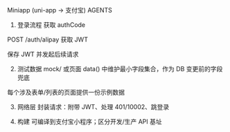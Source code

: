 Miniapp (uni-app → 支付宝) AGENTS
1. 登录流程
获取 authCode

POST /auth/alipay 获取 JWT

保存 JWT 并发起后续请求

2. 测试数据
mock/ 或页面 data() 中维护最小字段集合，作为 DB 变更前的字段兜底

每个涉及表单/列表的页面提供一份示例数据

3. 网络层
封装请求：附带 JWT、处理 401/10002、跳登录

4. 构建
可编译到支付宝小程序；区分开发/生产 API 基址